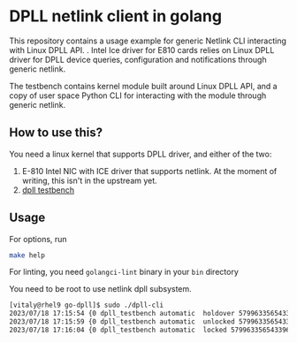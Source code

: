 # DPLL netlink client in golang

This repository contains a usage example for generic Netlink CLI interacting
with Linux DPLL API.
. 
Intel Ice driver for E810 cards relies on Linux DPLL driver for 
DPLL device queries, configuration and notifications through generic netlink.

The testbench contains kernel module built around Linux DPLL API, and a copy
of user space Python CLI for interacting with the module through generic netlink.

## How to use this?
You need a linux kernel that supports DPLL driver, and either of the two:

1. E-810 Intel NIC with ICE driver that supports netlink. At the moment of writing, this isn't in the upstream yet.
2. [dpll testbench](https://github.com/vitus133/dpll-testbench) 

## Usage
For options, run 

```bash
make help
```
For linting, you need `golangci-lint` binary in your `bin` directory 

You need to be root to use netlink dpll subsystem. 

```bash
[vitaly@rhel9 go-dpll]$ sudo ./dpll-cli 
2023/07/18 17:15:54 {0 dpll_testbench automatic  holdover 5799633565433967664 pps}
2023/07/18 17:15:59 {0 dpll_testbench automatic  unlocked 5799633565433967664 pps}
2023/07/18 17:16:04 {0 dpll_testbench automatic  locked 5799633565433967664 pps}
```
